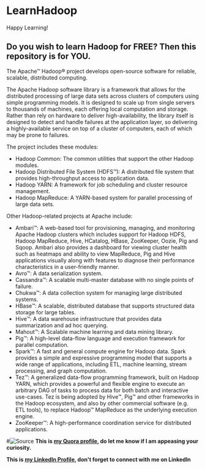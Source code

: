 # LearnHadoop
Happy Learning! 

## Do you wish to learn Hadoop for FREE? Then this repository is for YOU. 


The Apache™ Hadoop® project develops open-source software for reliable, scalable, distributed computing.

The Apache Hadoop software library is a framework that allows for the distributed processing of large data sets across clusters of computers using simple programming models. It is designed to scale up from single servers to thousands of machines, each offering local computation and storage. Rather than rely on hardware to deliver high-availability, the library itself is designed to detect and handle failures at the application layer, so delivering a highly-available service on top of a cluster of computers, each of which may be prone to failures.

The project includes these modules:

- Hadoop Common: The common utilities that support the other Hadoop modules.
- Hadoop Distributed File System (HDFS™): A distributed file system that provides high-throughput access to application data.
- Hadoop YARN: A framework for job scheduling and cluster resource management.
- Hadoop MapReduce: A YARN-based system for parallel processing of large data sets.

Other Hadoop-related projects at Apache include:

- Ambari™: A web-based tool for provisioning, managing, and monitoring Apache Hadoop clusters which includes support for Hadoop HDFS, Hadoop MapReduce, Hive, HCatalog, HBase, ZooKeeper, Oozie, Pig and Sqoop. Ambari also provides a dashboard for viewing cluster health such as heatmaps and ability to view MapReduce, Pig and Hive applications visually along with features to diagnose their performance characteristics in a user-friendly manner.
- Avro™: A data serialization system.
- Cassandra™: A scalable multi-master database with no single points of failure.
- Chukwa™: A data collection system for managing large distributed systems.
- HBase™: A scalable, distributed database that supports structured data storage for large tables.
- Hive™: A data warehouse infrastructure that provides data summarization and ad hoc querying.
- Mahout™: A Scalable machine learning and data mining library.
- Pig™: A high-level data-flow language and execution framework for parallel computation.
- Spark™: A fast and general compute engine for Hadoop data. Spark provides a simple and expressive programming model that supports a wide range of applications, including ETL, machine learning, stream processing, and graph computation.
- Tez™: A generalized data-flow programming framework, built on Hadoop YARN, which provides a powerful and flexible engine to execute an arbitrary DAG of tasks to process data for both batch and interactive use-cases. Tez is being adopted by Hive™, Pig™ and other frameworks in the Hadoop ecosystem, and also by other commercial software (e.g. ETL tools), to replace Hadoop™ MapReduce as the underlying execution engine.
- ZooKeeper™: A high-performance coordination service for distributed applications.

#![Source](http://hadoop.apache.org/) 
**This is [my Quora profile](https://www.quora.com/profile/Vivek-Kulkarni-7), do let me know if I am appeasing your curiosity.**

**This is [my LinkedIn Profile](https://www.linkedin.com/in/vivek-kulkarni/), don't forget to connect with me on LinkedIn**
